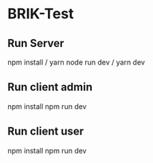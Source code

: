 # BRIK-Test

## Run Server
npm install / yarn
node run dev / yarn dev

## Run client admin
npm install
npm run dev

## Run client user
npm install
npm run dev